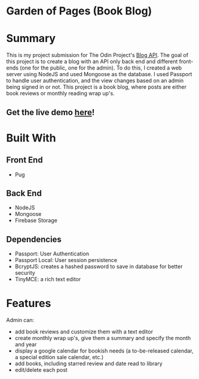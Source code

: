 # Garden of Pages (Book Blog)

# Summary
This is my project submission for The Odin Project's [Blog API](https://www.theodinproject.com/lessons/nodejs-blog-api). The goal of this project is to create a blog  with an API only back end and different front-ends (one for the public, one for the admin). To do this, I created a web server using NodeJS and used Mongoose as the database. I used Passport to handle user authentication, and the view changes based on an admin being signed in or not. This project is a book blog, where posts are either book reviews or monthly reading wrap up's.

## Get the live demo [here](https://mlorraine4.github.io/waldo-app/)!

# Built With

## Front End
* Pug

## Back End

* NodeJS
* Mongoose
* Firebase Storage

## Dependencies
* Passport: User Authentication
* Passport Local: User session persistence
* BcryptJS: creates a hashed password to save in database for better security
* TinyMCE: a rich text editor

# Features
Admin can:
* add book reviews and customize them with a text editor
* create monthly wrap up's, give them a summary and specify the month and year
* display a google calendar for bookish needs (a to-be-released calendar, a special edition sale calendar, etc.)
* add books, including starred review and date read to library
* edit/delete each post